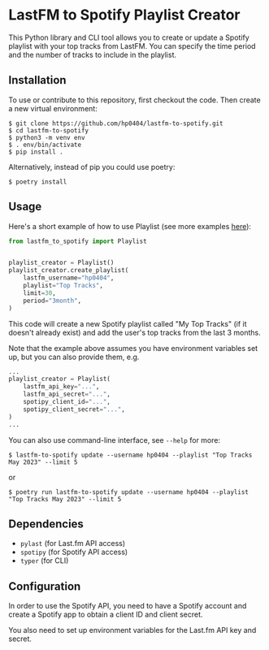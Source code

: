 # LastFM to Spotify Playlist Creator

This Python library and CLI tool allows you to create or update a Spotify playlist with your top tracks from LastFM. 
You can specify the time period and the number of tracks to include in the playlist.

## Installation
To use or contribute to this repository, first checkout the code. Then create a new virtual environment:

```terminal
$ git clone https://github.com/hp0404/lastfm-to-spotify.git
$ cd lastfm-to-spotify
$ python3 -m venv env
$ . env/bin/activate
$ pip install .
```

Alternatively, instead of pip you could use poetry:
```terminal
$ poetry install
```

## Usage

Here's a short example of how to use Playlist (see more examples [here](./examples/)):

```python
from lastfm_to_spotify import Playlist


playlist_creator = Playlist()
playlist_creator.create_playlist(
    lastfm_username="hp0404",
    playlist="Top Tracks",
    limit=30,
    period="3month",
)
```

This code will create a new Spotify playlist called "My Top Tracks" (if it doesn't already exist) and add the user's top tracks from the last 3 months.

Note that the example above assumes you have environment variables set up, but you can also provide them, e.g.

```python
...
playlist_creator = Playlist(
    lastfm_api_key="...",
    lastfm_api_secret="...",
    spotipy_client_id="...",
    spotipy_client_secret="...",
)
...
```

You can also use command-line interface, see `--help` for more:
```terminal
$ lastfm-to-spotify update --username hp0404 --playlist "Top Tracks May 2023" --limit 5
```

or

```terminal
$ poetry run lastfm-to-spotify update --username hp0404 --playlist "Top Tracks May 2023" --limit 5
```

## Dependencies
- `pylast` (for Last.fm API access)
- `spotipy` (for Spotify API access)
- `typer` (for CLI)

## Configuration
In order to use the Spotify API, you need to have a Spotify account and create a Spotify app to obtain a client ID and client secret. 

You also need to set up environment variables for the Last.fm API key and secret.
